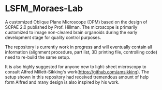 # LSFM_Moraes-Lab
A customized Oblique Plane Microscope (OPM) based on the design of SCPAE 2.0 published by Prof. Hillman. The microscope is primarily customized to image non-cleared brain organoids during the early development stage for quality control purposes.

The repository is currently work in progress and will eventually contain all information (alignment procedure, part list, 3D printing file, controlling code) need to re-build the same setup.

It is also highly suggested for anyone new to light-sheet microscopy to consult Alfred Millett-Sikking's work(https://github.com/amsikking). The setup shown in this repository had received tremendous amount of help form Alfred and many design is also inspired by his work. 
